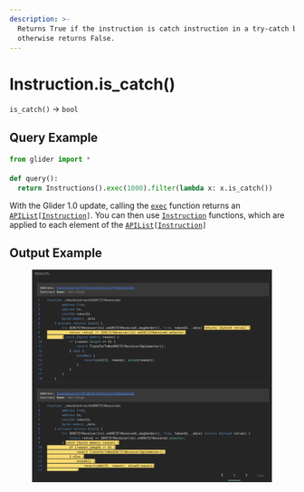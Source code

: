 ```yaml
---
description: >-
  Returns True if the instruction is catch instruction in a try-catch block,
  otherwise returns False.
---
```


# Instruction.is\_catch()

`is_catch()` -> `bool`

## Query Example

```python
from glider import *

def query():
  return Instructions().exec(1000).filter(lambda x: x.is_catch())
```

With the Glider 1.0 update, calling the [`exec`](../instructions/instructions.exec.md) function returns an [`APIList`](../iterables/apilist.md)`[`[`Instruction`](./)`]`. You can then use [`Instruction`](./) functions, which are applied to each element of the [`APIList`](../iterables/apilist.md)`[`[`Instruction`](./)`]`

## Output Example

<figure><img src="../../.gitbook/assets/image.png" alt=""><figcaption></figcaption></figure>
